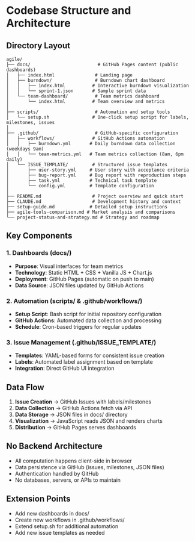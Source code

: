 # Codebase Structure and Architecture

## Directory Layout

```
agile/
├── docs/                         # GitHub Pages content (public dashboards)
│   ├── index.html               # Landing page
│   ├── burndown/                # Burndown chart dashboard
│   │   ├── index.html          # Interactive burndown visualization
│   │   └── sprint-1.json       # Sample sprint data
│   └── team-dashboard/          # Team metrics dashboard
│       └── index.html          # Team overview and metrics
│
├── scripts/                     # Automation and setup tools
│   └── setup.sh                # One-click setup script for labels, milestones, issues
│
├── .github/                     # GitHub-specific configuration
│   ├── workflows/              # GitHub Actions automation
│   │   ├── burndown.yml       # Daily burndown data collection (weekdays 9am)
│   │   └── team-metrics.yml   # Team metrics collection (8am, 6pm daily)
│   └── ISSUE_TEMPLATE/         # Structured issue templates
│       ├── user-story.yml     # User story with acceptance criteria
│       ├── bug-report.yml     # Bug report with reproduction steps
│       ├── task.yml           # Technical task template
│       └── config.yml         # Template configuration
│
├── README.md                   # Project overview and quick start
├── CLAUDE.md                   # Development history and context
├── setup-guide.md             # Detailed setup instructions
├── agile-tools-comparison.md # Market analysis and comparisons
└── project-status-and-strategy.md # Strategy and roadmap

```

## Key Components

### 1. Dashboards (docs/)
- **Purpose**: Visual interfaces for team metrics
- **Technology**: Static HTML + CSS + Vanilla JS + Chart.js
- **Deployment**: GitHub Pages (automatic on push to main)
- **Data Source**: JSON files updated by GitHub Actions

### 2. Automation (scripts/ & .github/workflows/)
- **Setup Script**: Bash script for initial repository configuration
- **GitHub Actions**: Automated data collection and processing
- **Schedule**: Cron-based triggers for regular updates

### 3. Issue Management (.github/ISSUE_TEMPLATE/)
- **Templates**: YAML-based forms for consistent issue creation
- **Labels**: Automated label assignment based on template
- **Integration**: Direct GitHub UI integration

## Data Flow

1. **Issue Creation** → GitHub Issues with labels/milestones
2. **Data Collection** → GitHub Actions fetch via API
3. **Data Storage** → JSON files in docs/ directory  
4. **Visualization** → JavaScript reads JSON and renders charts
5. **Distribution** → GitHub Pages serves dashboards

## No Backend Architecture
- All computation happens client-side in browser
- Data persistence via GitHub (issues, milestones, JSON files)
- Authentication handled by GitHub
- No databases, servers, or APIs to maintain

## Extension Points
- Add new dashboards in docs/
- Create new workflows in .github/workflows/
- Extend setup.sh for additional automation
- Add new issue templates as needed